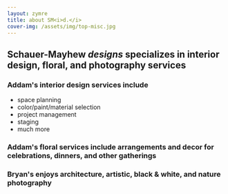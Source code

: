 ```yaml
---
layout: zymre
title: about SM<i>d.</i>
cover-img: /assets/img/top-misc.jpg
---
```


## **Schauer-Mayhew** *designs* specializes in interior design, floral, and photography services  

### Addam's interior design services include  
- space planning
- color/paint/material selection
- project management
- staging
- much more  

### Addam's floral services include arrangements and decor for celebrations, dinners, and other gatherings  

### Bryan's enjoys architecture, artistic, black & white, and nature photography  

